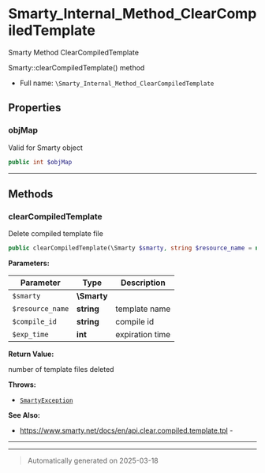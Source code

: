 
# Smarty_Internal_Method_ClearCompiledTemplate

Smarty Method ClearCompiledTemplate

Smarty::clearCompiledTemplate() method

* Full name: `\Smarty_Internal_Method_ClearCompiledTemplate`



## Properties


### objMap

Valid for Smarty object

```php
public int $objMap
```






***

## Methods


### clearCompiledTemplate

Delete compiled template file

```php
public clearCompiledTemplate(\Smarty $smarty, string $resource_name = null, string $compile_id = null, int $exp_time = null): int
```








**Parameters:**

| Parameter | Type | Description |
|-----------|------|-------------|
| `$smarty` | **\Smarty** |  |
| `$resource_name` | **string** | template name |
| `$compile_id` | **string** | compile id |
| `$exp_time` | **int** | expiration time |


**Return Value:**

number of template files deleted



**Throws:**

- [`SmartyException`](./SmartyException.md)



**See Also:**

* https://www.smarty.net/docs/en/api.clear.compiled.template.tpl - 

***


***
> Automatically generated on 2025-03-18
